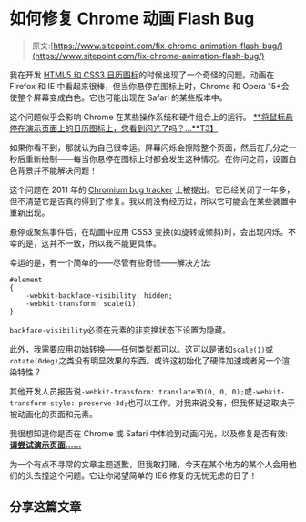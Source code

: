 # 如何修复 Chrome 动画 Flash Bug

> 原文:[https://www.sitepoint.com/fix-chrome-animation-flash-bug/](https://www.sitepoint.com/fix-chrome-animation-flash-bug/)

我在开发 [HTML5 和 CSS3 日历图标](/create-calendar-icon-html5-css3/)的时候出现了一个奇怪的问题。动画在 Firefox 和 IE 中看起来很棒，但当你悬停在图标上时，Chrome 和 Opera 15+会使整个屏幕变成白色。它也可能出现在 Safari 的某些版本中。

这个问题似乎会影响 Chrome 在某些操作系统和硬件组合上的运行。 [**将鼠标悬停在演示页面上的日历图标上，您看到闪光了吗？…**T3】](http://cssdeck.com/labs/animation-flash-fix)

如果你看不到，那就认为自己很幸运。屏幕闪烁会擦除整个页面，然后在几分之一秒后重新绘制——每当你悬停在图标上时都会发生这种情况。在你问之前，设置白色背景并不能解决问题！

这个问题在 2011 年的 [Chromium bug tracker](http://code.google.com/p/chromium/issues/detail?id=87512) 上被提出。它已经关闭了一年多，但不清楚它是否真的得到了修复。我以前没有经历过，所以它可能会在某些装置中重新出现。

悬停或聚焦事件后，在动画中应用 CSS3 变换(如旋转或倾斜)时，会出现闪烁。不幸的是，这并不一致，所以我不能更具体。

幸运的是，有一个简单的——尽管有些奇怪——解决方法:

```
#element
{
	-webkit-backface-visibility: hidden;
	-webkit-transform: scale(1);
}
```

`backface-visibility`必须在元素的非变换状态下设置为隐藏。

此外，我需要应用初始转换——任何类型都可以。这可以是诸如`scale(1)`或`rotate(0deg)`之类没有明显效果的东西。或许这初始化了硬件加速或者另一个渲染特性？

其他开发人员报告说`-webkit-transform: translate3D(0, 0, 0);`或`-webkit-transform-style: preserve-3d;`也可以工作。对我来说没有，但我怀疑这取决于被动画化的页面和元素。

我很想知道你是否在 Chrome 或 Safari 中体验到动画闪光，以及修复是否有效: [**请尝试演示页面……**](http://cssdeck.com/labs/animation-flash-fix)

为一个有点不寻常的文章主题道歉，但我敢打赌，今天在某个地方的某个人会用他们的头去撞这个问题。它让你渴望简单的 IE6 修复的无忧无虑的日子！

## 分享这篇文章